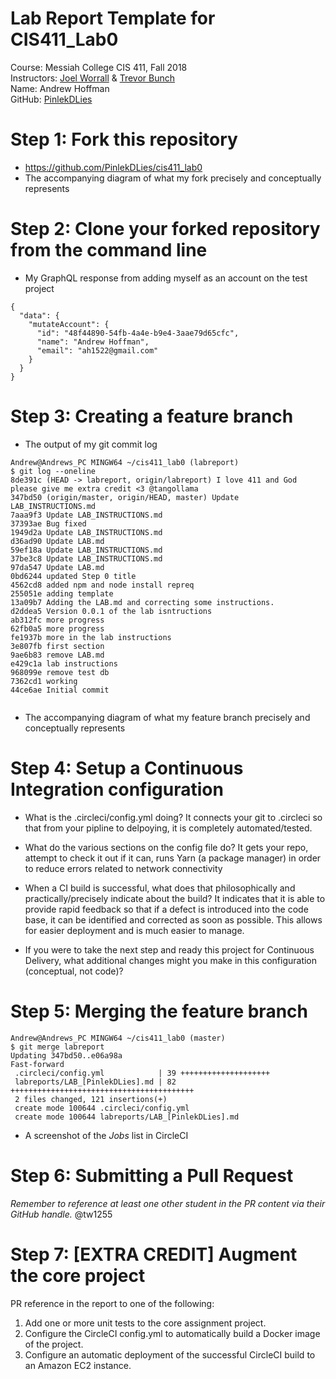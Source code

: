# Lab Report Template for CIS411_Lab0
Course: Messiah College CIS 411, Fall 2018<br/>
Instructors: [Joel Worrall](https://github.com/tangollama) & [Trevor Bunch](https://github.com/trevordbunch)<br/>
Name: Andrew Hoffman<br/>
GitHub: [PinlekDLies](https://github.com/PinlekDLies)<br/>

# Step 1: Fork this repository
- https://github.com/PinlekDLies/cis411_lab0
- The accompanying diagram of what my fork precisely and conceptually represents

# Step 2: Clone your forked repository from the command line
- My GraphQL response from adding myself as an account on the test project
```
{
  "data": {
    "mutateAccount": {
      "id": "48f44890-54fb-4a4e-b9e4-3aae79d65cfc",
      "name": "Andrew Hoffman",
      "email": "ah1522@gmail.com"
    }
  }
}

```

# Step 3: Creating a feature branch
- The output of my git commit log
```
Andrew@Andrews_PC MINGW64 ~/cis411_lab0 (labreport)
$ git log --oneline
8de391c (HEAD -> labreport, origin/labreport) I love 411 and God please give me extra credit <3 @tangollama
347bd50 (origin/master, origin/HEAD, master) Update LAB_INSTRUCTIONS.md
7aaa9f3 Update LAB_INSTRUCTIONS.md
37393ae Bug fixed
1949d2a Update LAB_INSTRUCTIONS.md
d36ad90 Update LAB.md
59ef18a Update LAB_INSTRUCTIONS.md
37be3c8 Update LAB_INSTRUCTIONS.md
97da547 Update LAB.md
0bd6244 updated Step 0 title
4562cd8 added npm and node install repreq
255051e adding template
13a09b7 Adding the LAB.md and correcting some instructions.
d2ddea5 Version 0.0.1 of the lab isntructions
ab312fc more progress
62fb0a5 more progress
fe1937b more in the lab instructions
3e807fb first section
9ae6b83 remove LAB.md
e429c1a lab instructions
968099e remove test db
7362cd1 working
44ce6ae Initial commit


```
- The accompanying diagram of what my feature branch precisely and conceptually represents

# Step 4: Setup a Continuous Integration configuration
- What is the .circleci/config.yml doing?
It connects your git to .circleci so that from your pipline to delpoying, it is completely automated/tested. 

- What do the various sections on the config file do?
It gets your repo, attempt to check it out if it can, runs Yarn (a package manager) in order to reduce errors related to network connectivity

- When a CI build is successful, what does that philosophically and practically/precisely indicate about the build?
It indicates that it is able to provide rapid feedback so that if a defect is introduced into the code base, it can be identified and corrected as soon as possible. This allows for easier deployment and is much easier to manage. 

- If you were to take the next step and ready this project for Continuous Delivery, what additional changes might you make in this configuration (conceptual, not code)?

# Step 5: Merging the feature branch

```
Andrew@Andrews_PC MINGW64 ~/cis411_lab0 (master)
$ git merge labreport
Updating 347bd50..e06a98a
Fast-forward
 .circleci/config.yml            | 39 ++++++++++++++++++++
 labreports/LAB_[PinlekDLies].md | 82 +++++++++++++++++++++++++++++++++++++++++
 2 files changed, 121 insertions(+)
 create mode 100644 .circleci/config.yml
 create mode 100644 labreports/LAB_[PinlekDLies].md

```

* A screenshot of the _Jobs_ list in CircleCI


# Step 6: Submitting a Pull Request
_Remember to reference at least one other student in the PR content via their GitHub handle._
@tw1255

# Step 7: [EXTRA CREDIT] Augment the core project
PR reference in the report to one of the following:
1. Add one or more unit tests to the core assignment project. 
2. Configure the CircleCI config.yml to automatically build a Docker image of the project.
3. Configure an automatic deployment of the successful CircleCI build to an Amazon EC2 instance.
